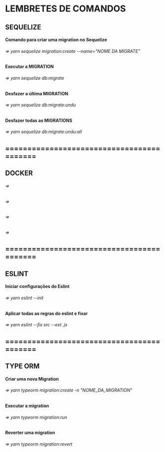 # LEMBRETES DE COMANDOS


## SEQUELIZE

#### Comando para criar uma migration no Sequelize
###### => yarn sequelize migration:create --name="NOME DA MIGRATE"


#### Executar a MIGRATION
###### => yarn sequelize db:migrate


#### Desfazer a última MIGRATION
###### => yarn sequelize db:migrate:undu


#### Desfazer todas as MIGRATIONS
###### => yarn sequelize db:migrate:undu:all

## ==========================================

## DOCKER

#### 
###### => 


#### 
###### => 

#### 
###### => 


#### 
###### => 

## ==========================================

## ESLINT

#### Iniciar configurações do Eslint
###### => yarn eslint --init


#### Aplicar todas as regras do eslint e fixar
###### => yarn eslint --fix src --ext .js

## ==========================================

## TYPE ORM

#### Criar uma nova Migration
###### => yarn typeorm migration:create -n "NOME_DA_MIGRATION"

#### Executar a migration
###### => yarn typeorm migration:run


#### Reverter uma migration
###### => yarn typeorm migration:revert
